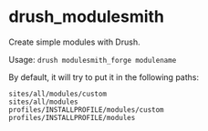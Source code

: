 drush_modulesmith
=================

Create simple modules with Drush.

Usage: `drush modulesmith_forge modulename`

By default, it will try to put it in the following paths:

    sites/all/modules/custom
    sites/all/modules
    profiles/INSTALLPROFILE/modules/custom
    profiles/INSTALLPROFILE/modules
